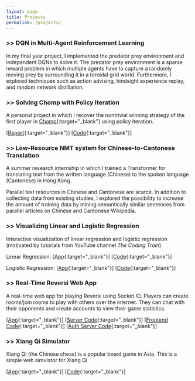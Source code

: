 ```yaml
---
layout: page
title: Projects
permalink: /projects/
---
```


### >> DQN in Multi-Agent Reinforcement Learning
In my final year project, I implemented the predator prey environment and independent DQNs to solve it. The predator prey environment is a sparse reward problem in which multiple agents have to capture a randomly moving prey by surrounding it in a toroidal grid world. Furthermore, I explored techniques such as action advising, hindsight experience replay, and random network distillation.

### >> Solving Chomp with Policy Iteration

A personal project in which I recover the nontrivial winning strategy of the first player in [Chomp](https://www.math.ucla.edu/~tom/Games/chomp.html){:target="_blank"} using policy iteration.

[[Report](https://gist.github.com/hughiemak/58bca80976cc3c7dc1dbbafce6fed0f6){:target="_blank"}] [[Code](https://github.com/hughiemak/chomp){:target="_blank"}]



### >> Low-Resource NMT system for Chinese-to-Cantonese Translation

A summer research internship in which I trained a Transformer for translating text from the written language (Chinese) to the spoken language (Cantonese) in Hong Kong. 

Parallel text resources in Chinese and Cantonese are scarce. In addition to collecting data from existing studies, I explored the possibility to increase the amount of training data by mining semantically similar sentences from parallel articles on Chinese and Cantonese Wikipedia.

### >> Visualizing Linear and Logistic Regression

Interactive visualization of linear regression and logistic regression (motivated by tutorials from YouTube channel *The Coding Train*).

Linear Regression: [[App](https://hughiemak.github.io/VisualizeLinearRegression/){:target="_blank"}] [[Code](https://github.com/hughiemak/VisualizeLinearRegression){:target="_blank"}]

Logistic Regression: [[App](https://hughiemak.github.io/VisualizeLogisticRegression/){:target="_blank"}] [[Code](https://github.com/hughiemak/VisualizeLogisticRegression){:target="_blank"}]

### >> Real-Time Reversi Web App

A real-time web app for playing Reversi using Socket.IO. Players can create rooms/join rooms to play with others over the internet. They can chat with their opponents and create accounts to view their game statistics.

[[App](https://hughiemak.github.io/reversi/){:target="_blank"}] [[Server Code](https://github.com/hughiemak/reversi-socket-io-server){:target="_blank"}] [[Frontend Code](https://github.com/hughiemak/reversi){:target="_blank"}] [[Auth Server Code](https://github.com/hughiemak/reversi-auth){:target="_blank"}]

### >> Xiang Qi Simulator
Xiang Qi (the Chinese chess) is a popular board game in Asia. This is a simple web simulator for Xiang Qi.

[[App](https://hughiemak.github.io/xiangqi/){:target="_blank"}] [[Code](https://github.com/hughiemak/xiangqi){:target="_blank"}]
